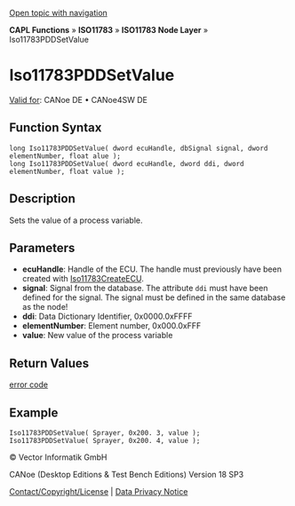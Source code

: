 [Open topic with navigation](../../../../../../CANoeDEFamily.htm#Topics/CAPLFunctions/ISO11783/ISONodeLayer/Functions/CAPLfunctionIso11783PDDsetvalue.md)

**CAPL Functions** » **ISO11783** » **ISO11783 Node Layer** » Iso11783PDDSetValue

# Iso11783PDDSetValue

[Valid for](../../../../Shared/FeatureAvailability.md): CANoe DE • CANoe4SW DE

## Function Syntax

```plaintext
long Iso11783PDDSetValue( dword ecuHandle, dbSignal signal, dword elementNumber, float alue );
long Iso11783PDDSetValue( dword ecuHandle, dword ddi, dword elementNumber, float value );
```

## Description

Sets the value of a process variable.

## Parameters

- **ecuHandle**: Handle of the ECU. The handle must previously have been created with [Iso11783CreateECU](CAPLfunctionIso11783CreateECU.md).
- **signal**: Signal from the database. The attribute `ddi` must have been defined for the signal. The signal must be defined in the same database as the node!
- **ddi**: Data Dictionary Identifier, 0x0000.0xFFFF
- **elementNumber**: Element number, 0x000.0xFFF
- **value**: New value of the process variable

## Return Values

[error code](../CAPLfunctionsISONLErrorCodesPDDOnError.md)

## Example

```plaintext
Iso11783PDDSetValue( Sprayer, 0x200. 3, value );
Iso11783PDDSetValue( Sprayer, 0x200. 4, value );
```

© Vector Informatik GmbH

CANoe (Desktop Editions & Test Bench Editions) Version 18 SP3

[Contact/Copyright/License](../../../../Shared/ContactCopyrightLicense.md) | [Data Privacy Notice](https://www.vector.com/int/en/company/get-info/privacy-policy/)